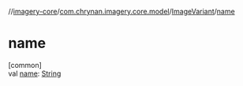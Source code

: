 //[imagery-core](../../../index.md)/[com.chrynan.imagery.core.model](../index.md)/[ImageVariant](index.md)/[name](name.md)

# name

[common]\
val [name](name.md): [String](https://kotlinlang.org/api/latest/jvm/stdlib/kotlin/-string/index.html)
